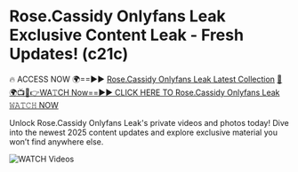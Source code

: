 # Rose.Cassidy Onlyfans Leak Exclusive Content Leak - Fresh Updates! (c21c)

🔥 ACCESS NOW 🌍==►► <a href="https://tinyurl.com/3fjeunct" rel="nofollow">Rose.Cassidy Onlyfans Leak Latest Collection</a></h3>
[🔴🌍📺📱👉WA𝚃CH Now==►► CLICK HERE TO Rose.Cassidy Onlyfans Leak 𝚆𝙰𝚃𝙲𝙷 NOW](https://tinyurl.com/3fjeunct)

Unlock Rose.Cassidy Onlyfans Leak's private videos and photos today! Dive into the newest 2025 content updates and explore exclusive material you won’t find anywhere else.


<a href="https://tinyurl.com/3fjeunct" rel="nofollow" data-target="animated-image.originalLink"><img src="https://camo.githubusercontent.com/8a4f000d20f83aca3bf7ec5f350d767afa0574a8a352519fd8cfa583a6f93a33/68747470733a2f2f692e696d6775722e636f6d2f644a486b345a712e676966" alt="WATCH Videos" data-canonical-src="https://i.imgur.com/dJHk4Zq.gif" style="max-width: 100%; display: inline-block;" data-target="animated-image.originalImage"></a>
